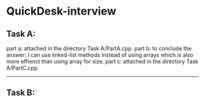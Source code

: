 # QuickDesk-interview

## Task A:
part a: attached in the directory Task A/PartA.cpp.
part b: to conclude the answer: I can use linked-list methods instead of using arrays which is also more effienct than using array for size.
part c: attached in the directory Task A/PartC.cpp.

***
## Task B:
